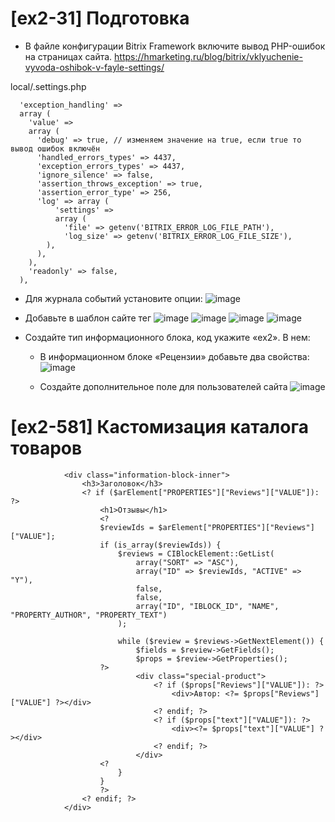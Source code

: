 # [ex2-31] Подготовка
* В файле конфигурации Bitrix Framework включите вывод PHP-ошибок на страницах сайта.
https://hmarketing.ru/blog/bitrix/vklyuchenie-vyvoda-oshibok-v-fayle-settings/ 

local/.settings.php
```
  'exception_handling' =>
  array (
    'value' =>
    array (
      'debug' => true, // изменяем значение на true, если true то вывод ошибок включён
      'handled_errors_types' => 4437,
      'exception_errors_types' => 4437,
      'ignore_silence' => false,
      'assertion_throws_exception' => true,
      'assertion_error_type' => 256,
      'log' => array (
          'settings' =>
          array (
            'file' => getenv('BITRIX_ERROR_LOG_FILE_PATH'),
            'log_size' => getenv('BITRIX_ERROR_LOG_FILE_SIZE'),
        ),
      ),
    ),
    'readonly' => false,
  ),
```


* Для журнала событий установите опции:
![image](https://github.com/user-attachments/assets/7728a7d4-ca02-49a2-8ee4-963e719a7fb9)

* Добавьте в шаблон сайте тег <meta>
![image](https://github.com/user-attachments/assets/078adcaa-fcf8-46c8-a2a0-f863907c9838)
![image](https://github.com/user-attachments/assets/256bd8ef-cf32-4004-8400-0fa4d902f747)
![image](https://github.com/user-attachments/assets/e43b6da6-1857-4b9b-bac3-b270ae9d2579)
![image](https://github.com/user-attachments/assets/6f14444a-1944-4fd5-90d1-aa2a5fed9831)

* Создайте тип информационного блока, код укажите «ex2». В нем:
	* В информационном блоке «Рецензии» добавьте два свойства:
	![image](https://github.com/user-attachments/assets/ef045014-73a2-4473-a01d-53ef8bad9918)

	* Создайте дополнительное поле для пользователей сайта
	![image](https://github.com/user-attachments/assets/e2864683-1f92-4a6d-803a-c75b19ceab97)





# [ex2-581] Кастомизация каталога товаров
```
			<div class="information-block-inner">
				<h3>Заголовок</h3>
				<? if ($arElement["PROPERTIES"]["Reviews"]["VALUE"]): ?>
					<h1>Отзывы</h1>
					<?
					$reviewIds = $arElement["PROPERTIES"]["Reviews"]["VALUE"];
					if (is_array($reviewIds)) {
						$reviews = CIBlockElement::GetList(
							array("SORT" => "ASC"),
							array("ID" => $reviewIds, "ACTIVE" => "Y"),
							false,
							false,
							array("ID", "IBLOCK_ID", "NAME", "PROPERTY_AUTHOR", "PROPERTY_TEXT")
						);

						while ($review = $reviews->GetNextElement()) {
							$fields = $review->GetFields();
							$props = $review->GetProperties();
					?>
							<div class="special-product">
								<? if ($props["Reviews"]["VALUE"]): ?>
									<div>Автор: <?= $props["Reviews"]["VALUE"] ?></div>
								<? endif; ?>
								<? if ($props["text"]["VALUE"]): ?>
									<div><?= $props["text"]["VALUE"] ?></div>
								<? endif; ?>
							</div>
					<?
						}
					}
					?>
				<? endif; ?>
			</div>
```
